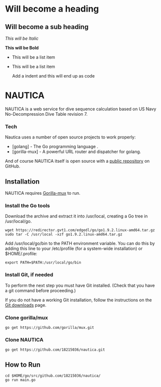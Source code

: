 Will become a heading
==============

Will become a sub heading
--------------

*This will be Italic*

**This will be Bold**

- This will be a list item
- This will be a list item

    Add a indent and this will end up as code

# NAUTICA
NAUTICA is a web service for dive sequence calculation based on US Navy No-Decompression Dive Table revision 7.


### Tech

Nautica  uses a number of open source projects to work properly:

* [golang] - The Go programming language .
* [gorilla-mux] - A powerful URL router and dispatcher for golang.

And of course NAUTICA itself is open source with a [public repository][dill]
 on GitHub.

## Installation

NAUTICA requires [Gorilla-mux](https://github.com/gorilla/mux) to run.

### Install the Go tools
Download the archive and extract it into /usr/local, creating a Go tree in /usr/local/go.

    wget https://redirector.gvt1.com/edgedl/go/go1.9.2.linux-amd64.tar.gz
    sudo tar -C /usr/local -xzf go1.9.2.linux-amd64.tar.gz

Add /usr/local/go/bin to the PATH environment variable. You can do this by adding this line to your /etc/profile (for a system-wide installation) or $HOME/.profile:

    export PATH=$PATH:/usr/local/go/bin

### Install Git, if needed
To perform the next step you must have Git installed. (Check that you have a git command before proceeding.)

If you do not have a working Git installation, follow the instructions on the [Git downloads](http://git-scm.com/downloads) page.

### Clone gorilla/mux
    go get https://github.com/gorilla/mux.git
    
### Clone NAUTICA
    go get https://github.com/18215036/nautica.git
    
## How to Run    
    cd $HOME/go/src/github.com/18215036/nautica/
    go run main.go

[//]: # 
   [dill]: <https://github.com/18215036/nautica>
   [git-repo-url]: <https://github.com/18215036/nautica.git>
